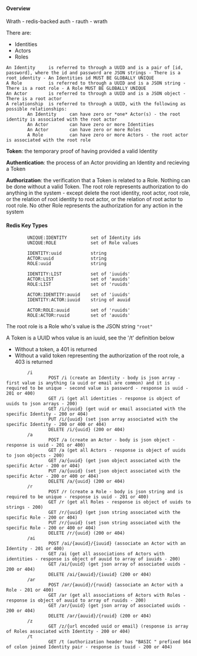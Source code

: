 #### Overview
Wrath - redis-backed auth - rauth - wrath

There are:
 * Identities
 * Actors
 * Roles

```
An Identity     is referred to through a UUID and is a pair of [id, password], where the id and password are JSON strings - There is a root identity - An Identities id MUST BE GLOBALLY UNIQUE
A Role          is referred to through a UUID and is a JSON string - There is a root role - A Role MUST BE GLOBALLY UNIQUE
An Actor        is referred to through a UUID and is a JSON object - There is a root actor
A relationship  is referred to through a UUID, with the following as possible relationships:
        An Identity     can have zero or *one* Actor(s) - the root identity is associated with the root actor
        An Actor        can have zero or more Identities
        An Actor        can have zero or more Roles
        A Role          can have zero or more Actors - the root actor is associated with the root role
```

**Token**: the temporary proof of having provided a valid Identity

**Authentication**: the process of an Actor providing an Identity and recieving a Token

**Authorization**: the verification that a Token is related to a Role.
        Nothing can be done without a valid Token.
        The root role represents authorization to do anything in the system - except delete the root identity, root actor, root role, or the relation of root identity to root actor, or the relation of root actor to root role.
        No other Role represents the authorization for any action in the system

#### Redis Key Types
```
        UNIQUE:IDENTITY         set of Identity ids
        UNIQUE:ROLE             set of Role values

        IDENTITY:uuid           string
        ACTOR:uuid              string
        ROLE:uuid               string

        IDENTITY:LIST           set of 'iuuids'
        ACTOR:LIST              set of 'auuids'
        ROLE:LIST               set of 'ruuids'

        ACTOR:IDENTITY:auuid    set of 'iuuids'
        IDENTITY:ACTOR:iuuid    string of auuid

        ACTOR:ROLE:auuid        set of 'ruuids'
        ROLE:ACTOR:ruuid        set of 'auuids'
```

The root role is a Role who's value is the JSON string `"root"`

A Token is a UUID whos value is an iuuid, see the '/t' definition below

 * Without a token, a 401 is returned
 * Without a valid token representing the authorization of the root role, a 403 is returned

```
        /i
                POST /i (create an Identity - body is json array - first value is anything (a uuid or email are common) and it is required to be unique - second value is password - response is uuid - 201 or 400)
                GET /i (get all identities - response is object of uuids to json arrays - 200)
                GET /i/{uuid} (get uuid or email associated with the specific Identity - 200 or 404)
                PUT /i/{uuid} (set json array associated with the specific Identity - 200 or 400 or 404)
                DELETE /i/{uuid} (200 or 404)
        /a
                POST /a (create an Actor - body is json object - response is uuid - 201 or 400)
                GET /a (get all Actors - response is object of uuids to json objects - 200)
                GET /a/{uuid} (get json object associated with the specific Actor - 200 or 404)
                PUT /a/{uuid} (set json object associated with the specific Actor - 200 or 400 or 404)
                DELETE /a/{uuid} (200 or 404)
        /r
                POST /r (create a Role - body is json string and is required to be unique - response is uuid - 201 or 400)
                GET /r (get all Roles - response is object of uuids to strings - 200)
                GET /r/{uuid} (get json string associated with the specific Role - 200 or 404)
                PUT /r/{uuid} (set json string associated with the specific Role - 200 or 400 or 404)
                DELETE /r/{uuid} (200 or 404)
        /ai
                POST /ai/{auuid}/{iuuid} (associate an Actor with an Identity - 201 or 400)
                GET /ai (get all associations of Actors with identities - response is object of auuid to array of iuuids - 200)
                GET /ai/{uuid} (get json array of associated uuids - 200 or 404)
                DELETE /ai/{auuid}/{iuuid} (200 or 404)
        /ar
                POST /ar/{auuid}/{ruuid} (associate an Actor with a Role - 201 or 400)
                GET /ar (get all associations of Actors with Roles - response is object of auuid to array of ruuids - 200)
                GET /ar/{uuid} (get json array of associated uuids - 200 or 404)
                DELETE /ar/{auuid}/{ruuid} (200 or 404)
        /z
                GET /z/{url encoded uuid or email} (response is array of Roles associated with Identity - 200 or 404)
        /t
                GET /t (authorization header has "BASIC " prefixed b64 of colon joined Identity pair - response is tuuid - 200 or 404)
```

